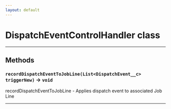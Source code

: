 ```yaml
---
layout: default
---
```

# DispatchEventControlHandler class
---
## Methods
### `recordDispatchEventToJobLine(List<DispatchEvent__c> triggerNew)` → `void`

 recordDispatchEventToJobLine - Applies dispatch event to associated Job Line

---
